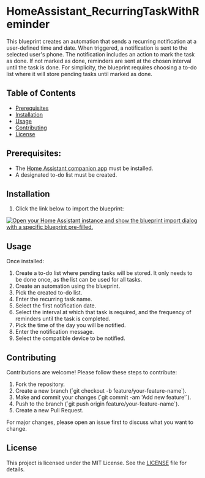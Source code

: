 # HomeAssistant_RecurringTaskWithReminder
This blueprint creates an automation that sends a recurring notification at a user-defined time and date. When triggered, a notification is sent to the selected user's phone. The notification includes an action to mark the task as done. If not marked as done, reminders are sent at the chosen interval until the task is done. For simplicity, the blueprint requires choosing a to-do list where it will store pending tasks until marked as done.

## Table of Contents
- [Prerequisites](#prerequisites)
- [Installation](#installation)
- [Usage](#usage)
- [Contributing](#contributing)
- [License](#license)
    
## Prerequisites:

- The [Home Assistant companion app](https://play.google.com/store/apps/details?id=io.homeassistant.companion.android) must be installed.
- A designated to-do list must be created.

## Installation
1. Click the link below to import the blueprint:

[![Open your Home Assistant instance and show the blueprint import dialog with a specific blueprint pre-filled.](https://my.home-assistant.io/badges/blueprint_import.svg)](https://my.home-assistant.io/redirect/blueprint_import/?blueprint_url=https%3A%2F%2Fgithub.com%2FItayGrinberg%2FHomeAssistant_RecurringTaskWithReminder%2Fblob%2Fmain%2FRecurringTaskWithReminder.yaml)

## Usage

Once installed:
1. Create a to-do list where pending tasks will be stored. It only needs to be done once, as the list can be used for all tasks.
3. Create an automation using the blueprint.
4. Pick the created to-do list.
5. Enter the recurring task name.
6. Select the first notification date.
7. Select the interval at which that task is required, and the frequency of reminders until the task is completed.
8. Pick the time of the day you will be notified.
9. Enter the notification message.
11. Select the compatible device to be notified.

## Contributing

Contributions are welcome! Please follow these steps to contribute:

1. Fork the repository.
2. Create a new branch (\`git checkout -b feature/your-feature-name\`).
3. Make and commit your changes (\`git commit -am 'Add new feature'\`).
4. Push to the branch (\`git push origin feature/your-feature-name\`).
5. Create a new Pull Request.

For major changes, please open an issue first to discuss what you want to change.

## License

This project is licensed under the MIT License. See the [LICENSE](LICENSE) file for details.
